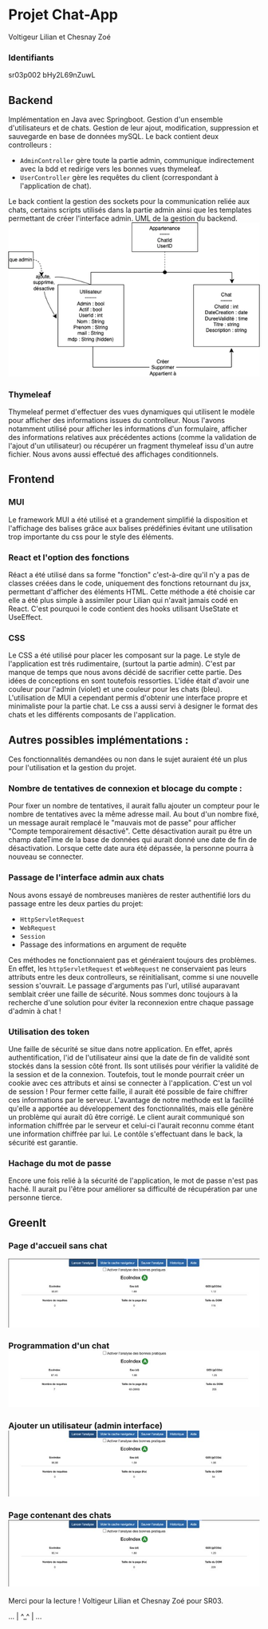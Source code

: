 # Projet Chat-App
Voltigeur Lilian et Chesnay Zoé
### Identifiants
sr03p002 bHy2L69nZuwL

## Backend
Implémentation en Java avec Springboot.
Gestion d'un ensemble d'utilisateurs et de chats. Gestion de leur ajout, modification, suppression et sauvegarde en base de données mySQL.
Le back contient deux controlleurs : 
* ``AdminController`` gère toute la partie admin, communique indirectement avec la bdd et redirige vers les bonnes vues thymeleaf. 
* ``UserController`` gère les requêtes du client (correspondant à l'application de chat). 

Le back contient la gestion des sockets pour la communication reliée aux chats, certains scripts utilisés dans la partie admin ainsi que les templates permettant de créer l'interface admin.
UML de la gestion du backend.
![schemas.png](images%2Fschemas.png)

### Thymeleaf
Thymeleaf permet d'effectuer des vues dynamiques qui utilisent le modèle pour afficher des informations issues du controlleur. 
Nous l'avons notamment utilisé pour afficher les informations d'un formulaire, afficher des informations relatives aux précédentes actions (comme la validation de l'ajout d'un utilisateur) ou récupérer un fragment thymeleaf issu d'un autre fichier. Nous avons aussi effectué des affichages conditionnels.
## Frontend 

### MUI 
Le framework MUI a été utilisé et a grandement simplifié la disposition et l'affichage des balises grâce aux balises prédéfinies évitant une utilisation trop importante du css pour le style des éléments.

### React et l'option des fonctions 
Réact a été utilisé dans sa forme "fonction" c'est-à-dire qu'il n'y a pas de classes créées dans le code, uniquement des fonctions retournant du jsx, permettant d'afficher des éléments HTML.
Cette méthode a été choisie car elle a été plus simple à assimiler pour Lilian qui n'avait jamais codé en React.
C'est pourquoi le code contient des hooks utilisant UseState et UseEffect. 

### CSS 
Le CSS a été utilisé pour placer les composant sur la page. Le style de l'application est trés rudimentaire, (surtout la partie admin). C'est par manque de temps que nous avons décidé de sacrifier cette partie. 
Des idées de conceptions en sont toutefois ressorties. L'idée était d'avoir une couleur pour l'admin (violet) et une couleur pour les chats (bleu). L'utilisation de MUI a cependant permis d'obtenir une interface propre et minimaliste pour la partie chat. 
Le css a aussi servi à designer le format des chats et les différents composants de l'application.

## Autres possibles implémentations :
Ces fonctionnalités demandées ou non dans le sujet auraient été un plus pour l'utilisation et la gestion du projet. 
### Nombre de tentatives de connexion et blocage du compte : 

Pour fixer un nombre de tentatives, il aurait fallu ajouter un compteur pour le nombre de tentatives avec la même adresse mail. Au bout d'un nombre fixé, un message aurait remplacé le "mauvais mot de passe" pour afficher "Compte temporairement désactivé". Cette désactivation aurait pu être un champ dateTime de la base de données qui aurait donné une date de fin de désactivation. Lorsque cette date aura été dépassée, la personne pourra à nouveau se connecter. 

### Passage de l'interface admin aux chats 

Nous avons essayé de nombreuses manières de rester authentifié lors du passage entre les deux parties du projet: 
* `HttpServletRequest`
* `WebRequest`
* `Session`
* Passage des informations en argument de requête

Ces méthodes ne fonctionnaient pas et généraient toujours des problèmes. En effet, les ``httpServletRequest`` et ``webRequest`` ne conservaient pas leurs attributs entre les deux controlleurs, se réinitialisant, comme si une nouvelle session s'ouvrait. Le passage d'arguments pas l'url, utilisé auparavant semblait créer une faille de sécurité. 
Nous sommes donc toujours à la recherche d'une solution pour éviter la reconnexion entre chaque passage d'admin à chat ! 

### Utilisation des token 
Une faille de sécurité se situe dans notre application. En effet, aprés authentification, l'id de l'utilisateur ainsi que la date de fin de validité sont stockés dans la session côté front. Ils sont utilisés pour vérifier la validité de la session et de la connexion. Toutefois, tout le monde pourrait créer un cookie avec ces attributs et ainsi se connecter à l'application. C'est un vol de session ! 
Pour fermer cette faille, il aurait été possible de faire chiffrer ces informations par le serveur. L'avantage de notre methode est la facilité qu'elle a apportée au développement des fonctionnalités, mais elle génère un problème qui aurait dû être corrigé.
Le client aurait communiqué son information chiffrée par le serveur et celui-ci l'aurait reconnu comme étant une information chiffrée par lui. Le contôle s'effectuant dans le back, la sécurité est garantie.

### Hachage du mot de passe

Encore une fois relié à la sécurité de l'application, le mot de passe n'est pas haché. Il aurait pu l'être pour améliorer sa difficulté de récupération par une personne tierce. 

## GreenIt
### Page d'accueil sans chat 
![OnlyHomePage.png](images%2FOnlyHomePage.png)

### Programmation d'un chat![ScheduleChat.png](images%2FScheduleChat.png)

### Ajouter un utilisateur (admin interface)![AddUserThymleaf.png](images%2FAddUserThymleaf.png)

### Page contenant des chats ![Chats.png](images%2FChats.png)

Merci pour la lecture ! 
Voltigeur Lilian et Chesnay Zoé pour SR03.

...
|  ^_^  |
...